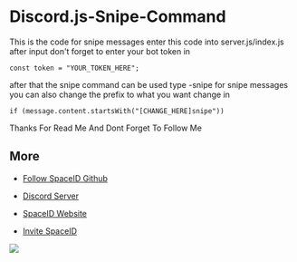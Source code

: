 # Discord.js-Snipe-Command
This is the code for snipe messages
enter this code into server.js/index.js
after input don't forget to enter your bot token in 
```
const token = "YOUR_TOKEN_HERE";
```
after that the snipe command can be used
type -snipe for snipe messages
you can also change the prefix to what you want change in 
```
if (message.content.startsWith("[CHANGE_HERE]snipe"))
```
Thanks For Read Me And Dont Forget To Follow Me
## More
- [Follow SpaceID Github]()
- [Discord Server](https://discord.gg/RfTwh5ADgC)
- [SpaceID Website](https://bit.ly/3u6Zq5G)

- [Invite SpaceID](https://discord.com/api/oauth2/authorize?client_id=828622587445379112&permissions=8&scope=bot)




<img src="https://media.discordapp.net/attachments/859959669715370004/860074854295797760/20210518_142145.jpg">
